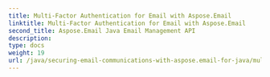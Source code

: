 ```yaml
---
title: Multi-Factor Authentication for Email with Aspose.Email
linktitle: Multi-Factor Authentication for Email with Aspose.Email
second_title: Aspose.Email Java Email Management API
description: 
type: docs
weight: 19
url: /java/securing-email-communications-with-aspose.email-for-java/multi-factor-authentication-for-email/
---
```

